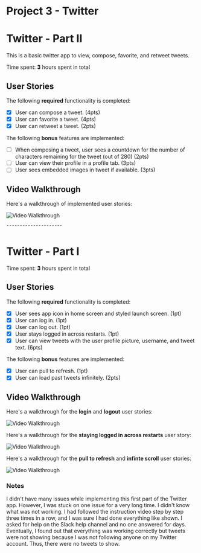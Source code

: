 # Project 3 - Twitter

# Twitter - Part II

This is a basic twitter app to view, compose, favorite, and retweet tweets.

Time spent: **3** hours spent in total

## User Stories

The following **required** functionality is completed:

- [x] User can compose a tweet. (4pts)
- [x] User can favorite a tweet. (4pts)
- [x] User can retweet a tweet. (2pts)

The following **bonus** features are implemented:

- [ ] When composing a tweet, user sees a countdown for the number of characters remaining for the tweet (out of 280) (2pts)
- [ ] User can view their profile in a profile tab. (3pts)
- [ ] User sees embedded images in tweet if available. (3pts)

## Video Walkthrough

Here's a walkthrough of implemented user stories:

<img src='http://g.recordit.co/oAn712kA7o.gif' title='Video Walkthrough' width='' alt='Video Walkthrough' />

˜˜˜˜˜˜˜˜˜˜˜˜˜˜˜˜˜˜˜˜˜
# Twitter - Part I

Time spent: **3** hours spent in total

## User Stories

The following **required** functionality is completed:

- [x] User sees app icon in home screen and styled launch screen. (1pt)
- [x] User can log in. (1pt)
- [x] User can log out. (1pt)
- [x] User stays logged in across restarts. (1pt)
- [x] User can view tweets with the user profile picture, username, and tweet text. (6pts)

The following **bonus** features are implemented:

- [x] User can pull to refresh. (1pt)
- [x] User can load past tweets infinitely. (2pts)

## Video Walkthrough

Here's a walkthrough for the **login** and **logout** user stories:

<img src='http://g.recordit.co/nwKbWgEXfw.gif' title='Video Walkthrough' width='' alt='Video Walkthrough' />




Here's a walkthrough for the **staying logged in across restarts** user story:

<img src='http://g.recordit.co/vT2pROXBLb.gif' title='Video Walkthrough' width='' alt='Video Walkthrough' />




Here's a walkthrough for the **pull to refresh** and **infinte scroll** user stories:

<img src='http://g.recordit.co/DDquIYXets.gif' title='Video Walkthrough' width='' alt='Video Walkthrough' />


### Notes
I didn't have many issues while implementing this first part of the Twitter app. However, I was stuck on one issue
for a very long time. I didn't know what was not working. I had followed the instruction video step by step three times
in a row, and I was sure I had done everything like shown. I asked for help on the Slack help channel and no one answered
for days. Eventually, I found out that everything was working correctly but tweets
were not showing because I was not following anyone on my Twitter account. Thus, there were no tweets to show. 

